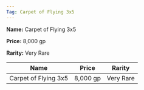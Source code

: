 ```yaml
---
Tag: Carpet of Flying 3x5
---
```


**Name:** Carpet of Flying 3x5

**Price:** 8,000 gp

**Rarity:** Very Rare

| Name     | Price     | Rarity     |
| -------- | --------- | ---------- |
| Carpet of Flying 3x5 | 8,000 gp | Very Rare |
